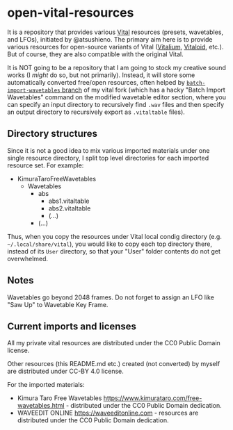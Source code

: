# open-vital-resources

It is a repository that provides various [Vital](vital.audio/) resources (presets, wavetables, and LFOs), initiated by @atsushieno.
The primary aim here is to provide various resources for open-source variants of Vital ([Vitalium](https://github.com/DISTRHO/DISTRHO-Ports/tree/master/ports/vitalium), [Vitaloid](https://github.com/atsushieno/aap-juce-vital), etc.). But of course, they are also compatible with the original Vital.

It is NOT going to be a repository that I am going to stock my creative sound works (I *might* do so, but not primarily). Instead, it will store some automatically converted free/open resources, often helped by [`batch-import-wavetables` branch](https://github.com/atsushieno/vital/tree/batch-import-wavetables) of my vital fork (which has a hacky "Batch Import Wavetables" command on the modified wavetable editor section, where you can specify an input directory to recursively find `.wav` files and then specify an output directory to recursively export as `.vitaltable` files).

## Directory structures

Since it is not a good idea to mix various imported materials under one single resource directory, I split top level directories for each imported resource set. For example:

- KimuraTaroFreeWavetables
  - Wavetables
    - abs
      - abs1.vitaltable
      - abs2.vitaltable
      - (...)
    - (...)
 
Thus, when you copy the resources under Vital local condig directory (e.g. `~/.local/share/vital`), you would like to copy each top directory there, instead of its `User` directory, so that your "User" folder contents do not get overwhelmed.


## Notes

Wavetables go beyond 2048 frames. Do not forget to assign an LFO like "Saw Up" to Wavetable Key Frame.

## Current imports and licenses

All my private vital resources are distributed under the CC0 Public Domain license.

Other resources (this README.md etc.) created (not converted) by myself are distributed under CC-BY 4.0 license.

For the imported materials:

- Kimura Taro Free Wavetables https://www.kimurataro.com/free-wavetables.html - distributed under the CC0 Public Domain dedication.
- WAVEEDIT ONLINE https://waveeditonline.com - resources are distributed under the CC0 Public Domain dedication.
